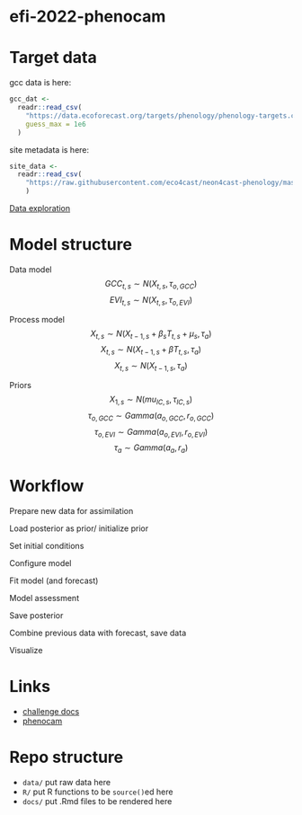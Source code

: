 
# efi-2022-phenocam

<!-- badges: start -->
<!-- badges: end -->

# Target data

gcc data is here:

```r
gcc_dat <- 
  readr::read_csv(
    "https://data.ecoforecast.org/targets/phenology/phenology-targets.csv.gz",
    guess_max = 1e6
  )

```

site metadata is here:

```r
site_data <- 
  readr::read_csv(
    "https://raw.githubusercontent.com/eco4cast/neon4cast-phenology/master/Phenology_NEON_Field_Site_Metadata_20210928.csv"
    )

```

[Data exploration](docs/EDA.md)

# Model structure

Data model
$$GCC_{t, s} \sim N (X_{t, s}, \tau_{o, GCC})$$
$$EVI_{t, s} \sim N (X_{t, s}, \tau_{o, EVI})$$

Process model
$$X_{t, s} \sim N(X_{t-1, s}+ \beta_{s} T_{t, s} + \mu_{s},\tau_{a})$$
$$X_{t, s} \sim N(X_{t-1, s}+ \beta T_{t, s},\tau_{a})$$
$$X_{t, s} \sim N(X_{t-1, s},\tau_{a})$$

Priors
$$X_{1, s} \sim N (mu_{IC, s}, \tau_{IC, s})$$
$$\tau_{o, GCC} \sim Gamma(a_{o, GCC},r_{o, GCC})$$
$$\tau_{o, EVI} \sim Gamma(a_{o, EVI},r_{o, EVI})$$
$$\tau_{a} \sim Gamma(a_a,r_a)$$

# Workflow 

Prepare new data for assimilation

Load posterior as prior/ initialize prior

Set initial conditions

Configure model

Fit model (and forecast)

Model assessment

Save posterior

Combine previous data with forecast, save data

Visualize

# Links

- [challenge docs](https://projects.ecoforecast.org/neon4cast-docs/theme-phenology.html)
- [phenocam](https://phenocam.sr.unh.edu/webcam/)

# Repo structure

- `data/` put raw data here
- `R/` put R functions to be `source()`ed here
- `docs/` put .Rmd files to be rendered here
